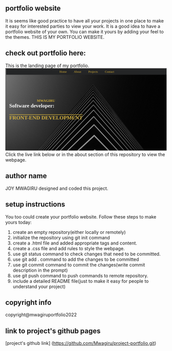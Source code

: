 ## portfolio website
It is seems like good practice to have all your projects in one place to make it easy for interested parties to view your work. It is a good idea to have a portfolio website of your own. You can make it yours by adding your feel to the themes. THIS IS MY PORTFOLIO WEBSITE.
## check out portfolio here:
This is the landing page of my portfolio. 
![Getting Started](./images/Screenshot%20from%202022-04-01%2009-36-09.png)
Click the live link below or in the about section of this repository to view the webpage.
## author name
JOY MWAGIRU designed and coded this project.
## setup instructions
You too could create your portfolio website. Follow these steps to make yours today:
1. create an empty repository(either locally or remotely)
2. initialize the repository using git init command
3. create a .html file and added appropriate tags and content.
4. create a .css file and add rules to style the webpage.
5. use git status command to check changes that need to be committed.
6. use git add . command to add the changes to be committed
7. use git commit command to commit the changes(write commit description in the prompt)
8. use git push command to push commands to remote repository.
9. include a detailed README file(just to make it easy for people to understand your project)
## copyright info
copyright@mwagiruportfolio2022
## link to project's github pages
[project's github link] (https://github.com/Mwagiru/project-portfolio.git)
